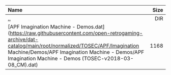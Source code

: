 |Name|Size|
|:---|---:|
|[..](../index.html)|DIR|
|[APF Imagination Machine - Demos.dat](https://raw.githubusercontent.com/open-retrogaming-archive/dat-catalog/main/root/normalized/TOSEC/APF/Imagination Machine/Demos/APF Imagination Machine - Demos/APF Imagination Machine - Demos (TOSEC-v2018-03-08_CM).dat)|1168|

